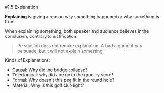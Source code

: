 #1.5 Explanation

**Explaining** is giving a reason why something happened or why something is true.

When explaining something, both speaker and audience believes in the conclusion, contrary to justification.

> Persuasion does not require explanation. 
A bad argument can persuade, but it will not explain something

Kinds of Explanations:
- Causal: Why did the bridge collapse?
- Teleological: why did Joe go to the grocery store?
- Formal: Why doesn't this peg fit in the round hole?
- Material: Why is this golf club light?


